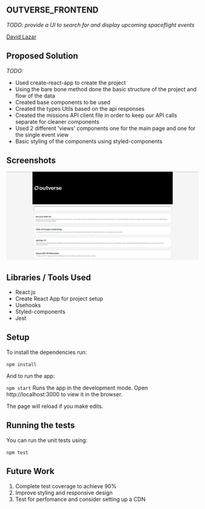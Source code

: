 ## OUTVERSE_FRONTEND

*TODO: provide a UI to search for and display upcoming spaceflight events*

[David Lazar](mailto:me@davidlazar.co)

## Proposed Solution

*TODO:*
- Used create-react-app to create the project
- Using the bare bone method done the basic structure of the project and flow of the data
- Created base components to be used
- Created the types Utils based on the api responses
- Created the missions API client file in order to keep our API calls separate for cleaner components
- Used 2 different 'views' components one for the main page and one for the single event view
- Basic styling of the components using styled-components


## Screenshots
![alt text](src/assets/app_screenshot.png)


## Libraries / Tools Used

- React.js
- Create React App for project setup
- Usehooks
- Styled-components
- Jest

## Setup

To install the dependencies run:

`npm install`

And to run the app:

`npm start`
Runs the app in the development mode.
Open http://localhost:3000 to view it in the browser.

The page will reload if you make edits.


## Running the tests

You can run the unit tests using:

`npm test`


## Future Work

1. Complete test coverage to achieve 90%
2. Improve styling and responsive design
3. Test for perfomance and consider setting up a CDN
